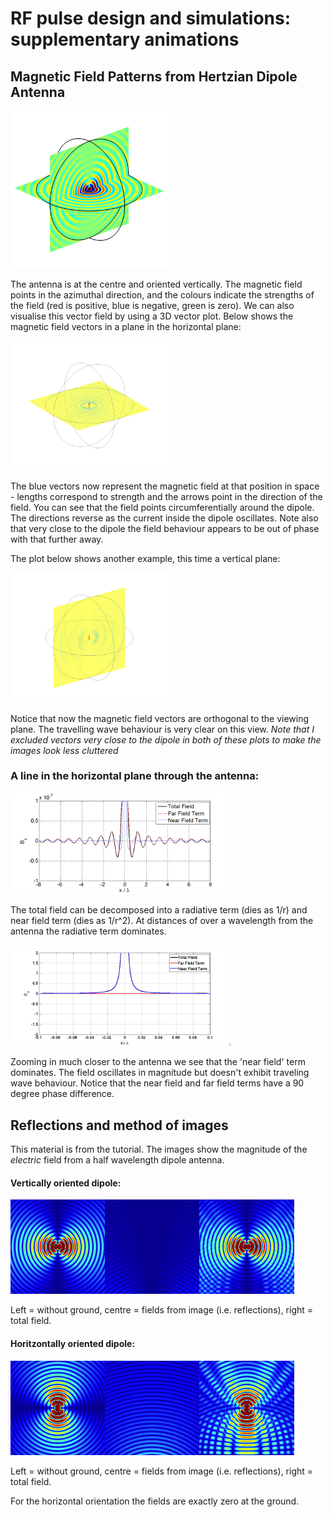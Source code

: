 # RF pulse design and simulations: supplementary animations

## Magnetic Field Patterns from Hertzian Dipole Antenna

<img src="images/HzDipole_3D.gif" width="50%">


The antenna is at the centre and oriented vertically. The magnetic field points in the
azimuthal direction, and the colours indicate the strengths of the field (red is
  positive, blue is negative, green is zero). We can also visualise this vector field by using 
  a 3D vector plot. Below shows the magnetic field vectors in a plane in the horizontal plane:
  
<img src="images/HzDipole_3D_quiver_ax.gif" width="50%">

The blue vectors now represent the magnetic field at that position in space - lengths correspond
to strength and the arrows point in the direction of the field. You can see that 
the field points circumferentially around the dipole. The directions reverse as the current
inside the dipole oscillates. Note also that very close to the dipole the field behaviour appears
to be out of phase with that further away. 

The plot below shows another example, this time a vertical plane:

<img src="images/HzDipole_3D_quiver_cor.gif" width="50%">


Notice that now the magnetic field vectors are orthogonal to the viewing plane. The travelling 
wave behaviour is very clear on this view. *Note that I excluded vectors very close to the dipole in both of these plots to make the images look less cluttered*

### A line in the horizontal plane through the antenna:

<img src="images/HzDipole_line_x_radiative.gif" width="70%">

The total field can be decomposed into a radiative term (dies as 1/r) and near field term (dies as 1/r^2). At distances of over a wavelength from the antenna the radiative term dominates.

<img src="images/HzDipole_line_x_inductive.gif" width="70%">

Zooming in much closer to the antenna we see that the 'near field' term dominates. The field oscillates in magnitude but doesn't exhibit traveling wave behaviour. Notice that the near field and far field terms have a 90 degree phase difference.



## Reflections and method of images

This material is from the tutorial. The images show the magnitude of the *electric* field from a half wavelength dipole antenna.

#### Vertically oriented dipole:

<img src="images/HW_vertical_noground.gif" width="30%"><img src="images/HW_vertical_image.gif" width="30%"><img src="images/HW_vertical_combo.gif" width="30%">

Left = without ground, centre = fields from image (i.e. reflections), right = total field.

#### Horitzontally oriented dipole:

<img src="images/HW_horiz_noground.gif" width="30%"><img src="images/HW_horiz_image.gif" width="30%"><img src="images/HW_horiz_combo.gif" width="30%">

Left = without ground, centre = fields from image (i.e. reflections), right = total field.

For the horizontal orientation the fields are exactly zero at the ground.
